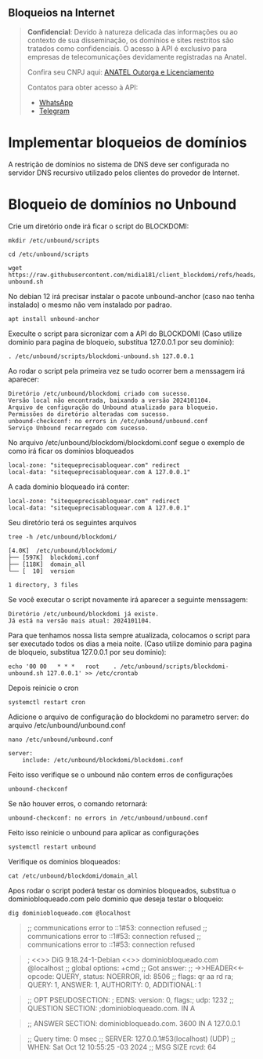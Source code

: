 ## Bloqueios na Internet

> **Confidencial**: Devido à natureza delicada das informações ou ao contexto de sua disseminação, os domínios e sites restritos são tratados como confidenciais. O acesso à API é exclusivo para empresas de telecomunicações devidamente registradas na Anatel.
> 
> Confira seu CNPJ aqui: <a href="https://informacoes.anatel.gov.br/paineis/outorga-e-licenciamento" target="_blank">ANATEL Outorga e Licenciamento</a>
> 
> Contatos para obter acesso à API:
> - <a href="https://api.whatsapp.com/send/?phone=5584998667245&text=Como+obter+acesso+a+API%3F&type=phone_number&app_absent=0" target="_blank">WhatsApp</a>
> - <a href="https://t.me/LucasMidia" target="_blank">Telegram</a>


# Implementar bloqueios de domínios
A restrição de domínios no sistema de DNS deve ser configurada no servidor DNS recursivo utilizado pelos clientes do provedor de Internet.

# Bloqueio de domínios no Unbound
Crie um diretório onde irá ficar o script do BLOCKDOMI:
```plaintext
mkdir /etc/unbound/scripts
```
```plaintext
cd /etc/unbound/scripts
```
```plaintext
wget https://raw.githubusercontent.com/midia181/client_blockdomi/refs/heads/main/blockdomi-unbound.sh
```
No debian 12 irá precisar instalar o pacote unbound-anchor (caso nao tenha instalado) o mesmo não vem instalado por padrao.
```plaintext
apt install unbound-anchor
```
Execulte o script para sicronizar com a API do BLOCKDOMI (Caso utilize dominio para pagina de bloqueio, substitua 127.0.0.1 por seu dominio):
```plaintext
. /etc/unbound/scripts/blockdomi-unbound.sh 127.0.0.1
```
Ao rodar o script pela primeira vez se tudo ocorrer bem a menssagem irá aparecer:
```plaintext
Diretório /etc/unbound/blockdomi criado com sucesso.
Versão local não encontrada, baixando a versão 2024101104.
Arquivo de configuração do Unbound atualizado para bloqueio.
Permissões do diretório alteradas com sucesso.
unbound-checkconf: no errors in /etc/unbound/unbound.conf
Serviço Unbound recarregado com sucesso.
```
No arquivo /etc/unbound/blockdomi/blockdomi.conf segue o exemplo de como irá ficar os dominios bloqueados
```plaintext
local-zone: "sitequeprecisabloquear.com" redirect
local-data: "sitequeprecisabloquear.com A 127.0.0.1"
```
A cada dominio bloqueado irá conter:
```plaintext
local-zone: "sitequeprecisabloquear.com" redirect
local-data: "sitequeprecisabloquear.com A 127.0.0.1"
```
Seu diretório terá os seguintes arquivos
```plaintext
tree -h /etc/unbound/blockdomi/
```
```plaintext
[4.0K]  /etc/unbound/blockdomi/
├── [597K]  blockdomi.conf
├── [118K]  domain_all
└── [  10]  version

1 directory, 3 files
```
Se você executar o script novamente irá aparecer a seguinte menssagem:
```plaintext
Diretório /etc/unbound/blockdomi já existe.
Já está na versão mais atual: 2024101104.
```
Para que tenhamos nossa lista sempre atualizada, colocamos o script para ser executado todos os dias a meia noite.
(Caso utilize dominio para pagina de bloqueio, substitua 127.0.0.1 por seu dominio):
```plaintext
echo '00 00   * * *   root    . /etc/unbound/scripts/blockdomi-unbound.sh 127.0.0.1' >> /etc/crontab
```
Depois reinicie o cron
```plaintext
systemctl restart cron
```
Adicione o arquivo de configuração do blockdomi no parametro server: do arquivo /etc/unbound/unbound.conf
```plaintext
nano /etc/unbound/unbound.conf
```
```plaintext
server:
	include: /etc/unbound/blockdomi/blockdomi.conf
```
Feito isso verifique se o unbound não contem erros de configurações
```plaintext
unbound-checkconf
```
Se não houver erros, o comando retornará:
```plaintext
unbound-checkconf: no errors in /etc/unbound/unbound.conf
```
Feito isso reinicie o unbound para aplicar as configurações
```plaintext
systemctl restart unbound
```
Verifique os dominios bloqueados:
```plaintext
cat /etc/unbound/blockdomi/domain_all
```
Apos rodar o script poderá testar os dominios bloqueados, substitua o dominiobloqueado.com pelo dominio que deseja testar o bloqueio:
```plaintext
dig dominiobloqueado.com @localhost
```

> ;; communications error to ::1#53: connection refused
> ;; communications error to ::1#53: connection refused
> ;; communications error to ::1#53: connection refused

> ; <<>> DiG 9.18.24-1-Debian <<>> dominiobloqueado.com @localhost
> ;; global options: +cmd
> ;; Got answer:
> ;; ->>HEADER<<- opcode: QUERY, status: NOERROR, id: 8506
> ;; flags: qr aa rd ra; QUERY: 1, ANSWER: 1, AUTHORITY: 0, ADDITIONAL: 1

> ;; OPT PSEUDOSECTION:
> ; EDNS: version: 0, flags:; udp: 1232
> ;; QUESTION SECTION:
> ;dominiobloqueado.com.           IN      A

> ;; ANSWER SECTION:
> dominiobloqueado.com.    3600    IN      A       127.0.0.1

> ;; Query time: 0 msec
> ;; SERVER: 127.0.0.1#53(localhost) (UDP)
> ;; WHEN: Sat Oct 12 10:55:25 -03 2024
> ;; MSG SIZE  rcvd: 64

